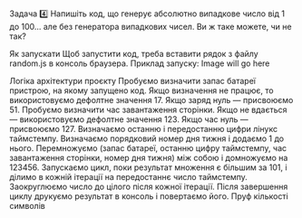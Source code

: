 Задача 4️⃣
Напишіть код, що генерує абсолютно випадкове число від 1 до 100…
але без генератора випадкових чисел. Ви ж таке можете, чи не так?

Як запускати
Щоб запустити код, треба вставити рядок з файлу random.js в консоль браузера.
Приклад запуску:
Image will go here

Логіка архітектури проєкту
Пробуємо визначити запас батареї пристрою, на якому запущено код. Якщо визначення не працює, то використовуємо дефолтне значення 17. Якщо заряд нуль — присвоюємо 51.
Пробуємо визначити час завантаження сторінки. Якщо не вдається — використовуємо дефолтне значення 123. Якщо час нуль — присвоюємо 127.
Визначаємо останню і передостанню цифри лінукс таймстемпу.
Визначаємо порядковий номер дня тижня і додаємо 1 до нього.
Перемножуємо (запас батареї, останню цифру таймстемпу, час завантаження сторінки, номер дня тижня) між собою і домножуємо на 123456.
Запускаємо цикл, поки результат множення є більшим за 101, і ділимо в кожній ітерації на передостаннє число таймстемпу. Заокруглюємо число до цілого після кожної ітерації.
Після завершення циклу друкуємо результат в консоль і повертаємо його.
Пруф кількості символів
